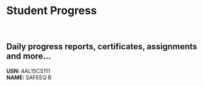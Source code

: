 # Student Progress
<br>

## Daily progress reports, certificates, assignments and more...

<b> USN: </b> 4AL15CS111   <br>
<b> NAME: </b>  SAFEEQ B
